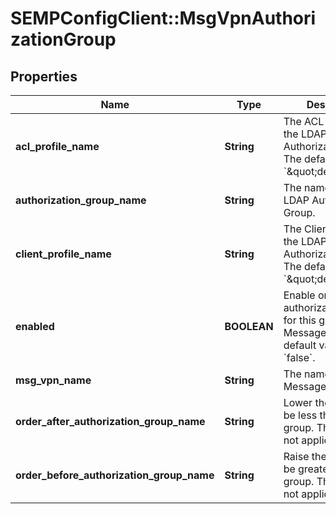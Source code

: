# SEMPConfigClient::MsgVpnAuthorizationGroup

## Properties
Name | Type | Description | Notes
------------ | ------------- | ------------- | -------------
**acl_profile_name** | **String** | The ACL Profile of the LDAP Authorization Group. The default value is &#x60;\&quot;default\&quot;&#x60;. | [optional] 
**authorization_group_name** | **String** | The name of the LDAP Authorization Group. | [optional] 
**client_profile_name** | **String** | The Client Profile of the LDAP Authorization Group. The default value is &#x60;\&quot;default\&quot;&#x60;. | [optional] 
**enabled** | **BOOLEAN** | Enable or disable the authorization feature for this group for the Message VPN. The default value is &#x60;false&#x60;. | [optional] 
**msg_vpn_name** | **String** | The name of the Message VPN. | [optional] 
**order_after_authorization_group_name** | **String** | Lower the priority to be less than this group. The default is not applicable. | [optional] 
**order_before_authorization_group_name** | **String** | Raise the priority to be greater than this group. The default is not applicable. | [optional] 


